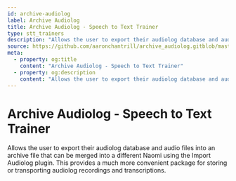 ```yaml
---
id: archive-audiolog
label: Archive Audiolog
title: Archive Audiolog - Speech to Text Trainer
type: stt_trainers
description: "Allows the user to export their audiolog database and audio files into an archive file that can be merged into a different Naomi using the Import Audiolog plugin."
source: https://github.com/aaronchantrill/archive_audiolog.gitblob/master/readme.md
meta:
  - property: og:title
    content: "Archive Audiolog - Speech to Text Trainer"
  - property: og:description
    content: "Allows the user to export their audiolog database and audio files into an archive file that can be merged into a different Naomi using the Import Audiolog plugin."
---
```


# Archive Audiolog - Speech to Text Trainer

Allows the user to export their audiolog database and audio files into an archive file that can be merged into a different Naomi using the Import Audiolog plugin. This provides a much more convenient package for storing or transporting audiolog recordings and transcriptions.

<EditPageLink/>
